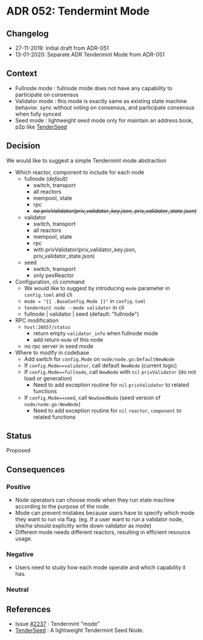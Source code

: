 # ADR 052: Tendermint Mode

## Changelog

* 27-11-2019: Initial draft from ADR-051
* 13-01-2020: Separate ADR Tendermint Mode from ADR-051

## Context

- Fullnode mode : fullnode mode does not have any capability to participate on consensus
- Validator mode : this mode is exactly same as existing state machine behavior. sync without voting on consensus, and participate consensus when fully synced
- Seed mode : lightweight seed mode only for maintain an address book, p2p like [TenderSeed](https://gitlab.com/polychainlabs/tenderseed)

## Decision

We would like to suggest a simple Tendermint mode abstraction

- Which reactor, component to include for each node
    - fullnode *(default)*
        - switch, transport
        - all reactors
        - mempool, state
        - rpc
        - *~~no privValidator(priv_validator_key.json, priv_validator_state.json)~~*
    - validator
        - switch, transport
        - all reactors
        - mempool, state
        - rpc
        - with privValidator(priv_validator_key.json, priv_validator_state.json)
    - seed
        - switch, transport
        - only pexReactor
- Configuration, cli command
    - We would like to suggest by introducing `mode` parameter in `config.toml` and cli
    - `mode = "{{ .BaseConfig.Mode }}"` in `config.toml`
    - `tendermint node --mode validator`  in cli
    - fullnode | validator | seed (default: "fullnode")
- RPC modification
    - `host:26657/status`
        - return empty `validator_info` when fullnode mode
        - add return `mode` of this node
    - no rpc server in seed mode
- Where to modify in codebase
    - Add  switch for `config.Mode` on `node/node.go:DefaultNewNode`
    - If `config.Mode==validator`, call default `NewNode` (current logic)
    - If `config.Mode==fullnode`, call `NewNode` with `nil` `privValidator` (do not load or generation)
        - Need to add exception routine for `nil` `privValidator` to related functions
    - If `config.Mode==seed`, call `NewSeedNode` (seed version of `node/node.go:NewNode`)
        - Need to add exception routine for `nil` `reactor`, `component` to related functions

## Status

Proposed

## Consequences

### Positive

- Node operators can choose mode when they run state machine according to the purpose of the node.
- Mode can prevent mistakes because users have to specify which mode they want to run via flag. (eg. If a user want to run a validator node, she/he should explicitly write down validator as mode)
- Different mode needs different reactors, resulting in efficient resource usage.

### Negative

- Users need to study how each mode operate and which capability it has.

### Neutral

## References

- Issue [#2237](https://github.com/tendermint/tendermint/issues/2237) : Tendermint "mode"
- [TenderSeed](https://gitlab.com/polychainlabs/tenderseed) : A lightweight Tendermint Seed Node.
